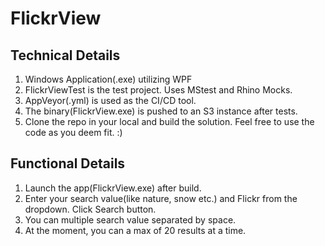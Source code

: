 # FlickrView

## Technical Details
1. Windows Application(.exe) utilizing WPF
2. FlickrViewTest is the test project. Uses MStest and Rhino Mocks.
3. AppVeyor(.yml) is used as the CI/CD tool.
4. The binary(FlickrView.exe) is pushed to an S3 instance after tests.
5. Clone the repo in your local and build the solution. Feel free to use the code as you deem fit. :)

## Functional Details
1. Launch the app(FlickrView.exe) after build.
2. Enter your search value(like nature, snow etc.) and Flickr from the dropdown. Click Search button.
3. You can multiple search value separated by space.
4. At the moment, you can a max of 20 results at a time.


